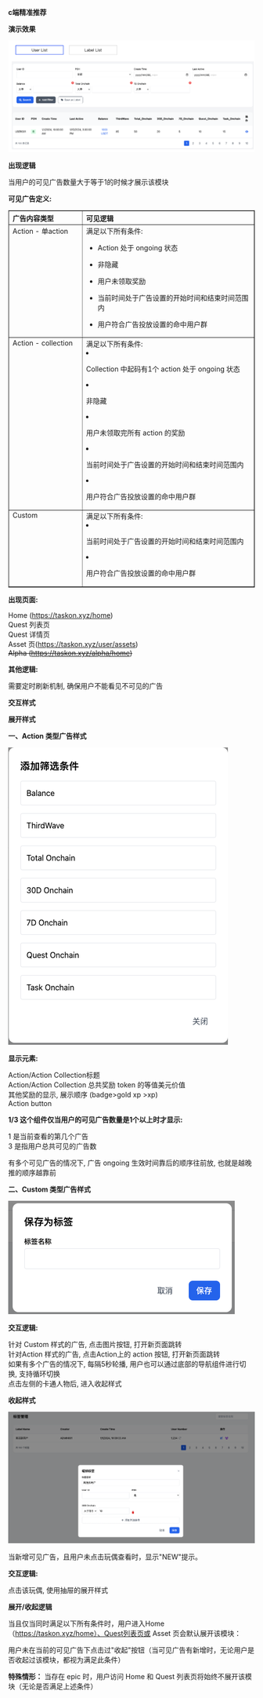 **c端精准推荐**

**演示效果**

![](media/image1.png)

**出现逻辑**

当用户的可见广告数量大于等于1的时候才展示该模块

**可见广告定义:**

<table border="1" width="100%" cellspacing="0" cellpadding="8">
  <thead>
    <tr>
      <th align="left" width="30%"><strong>广告内容类型</strong></th>
      <th align="left" width="70%"><strong>可见逻辑</strong></th>
    </tr>
  </thead>
  <tbody>
    <tr>
      <td valign="top">Action - 单action</td>
      <td>
        满足以下所有条件:

- Action 处于 ongoing 状态
- 非隐藏
- 用户未领取奖励
- 当前时间处于广告设置的开始时间和结束时间范围内
- 用户符合广告投放设置的命中用户群
      </td>
    </tr>
    <tr>
      <td valign="top">Action - collection</td>
      <td>
        满足以下所有条件:

- Collection 中起码有1个 action 处于 ongoing 状态
- 非隐藏
- 用户未领取完所有 action 的奖励
- 当前时间处于广告设置的开始时间和结束时间范围内
- 用户符合广告投放设置的命中用户群
      </td>
    </tr>
    <tr>
      <td valign="top">Custom</td>
      <td>
        满足以下所有条件:

- 当前时间处于广告设置的开始时间和结束时间范围内
- 用户符合广告投放设置的命中用户群
      </td>
    </tr>
  </tbody>
</table>

**出现页面:**

Home (https://taskon.xyz/home)  
Quest 列表页  
Quest 详情页  
Asset 页(https://taskon.xyz/user/assets)  
~~Alpha (https://taskon.xyz/alpha/home)~~

**其他逻辑:**

需要定时刷新机制, 确保用户不能看见不可见的广告

**交互样式**

**展开样式**

**一、Action 类型广告样式**

![](media/image2.png)

**显示元素:**

Action/Action Collection标题  
Action/Action Collection 总共奖励 token 的等值美元价值  
其他奖励的显示, 展示顺序 (badge>gold xp >xp)  
Action button

**1/3 这个组件仅当用户的可见广告数量是1个以上时才显示:**

1 是当前查看的第几个广告  
3 是指用户总共可见的广告数

有多个可见广告的情况下, 广告 ongoing 生效时间靠后的顺序往前放, 也就是越晚推的顺序越靠前

**二、Custom 类型广告样式**

![](media/image3.png)

**交互逻辑:**

针对 Custom 样式的广告, 点击图片按钮, 打开新页面跳转  
针对Action 样式的广告, 点击Action上的 action 按钮, 打开新页面跳转  
如果有多个广告的情况下, 每隔5秒轮播, 用户也可以通过底部的导航组件进行切换, 支持循环切换  
点击左侧的卡通人物后, 进入收起样式

**收起样式**

![](media/image4.png)

当新增可见广告，且用户未点击玩偶查看时，显示"NEW"提示。

**交互逻辑:**

点击该玩偶, 使用抽屉的展开样式

**展开/收起逻辑**

当且仅当同时满足以下所有条件时，用户进入Home（https://taskon.xyz/home）、Quest列表页或 Asset 页会默认展开该模块：

用户未在当前的可见广告下点击过"收起"按钮（当可见广告有新增时，无论用户是否收起过该模块，都视为满足此条件）

**特殊情形：** 当存在 epic 时，用户访问 Home 和 Quest 列表页将始终不展开该模块（无论是否满足上述条件）
